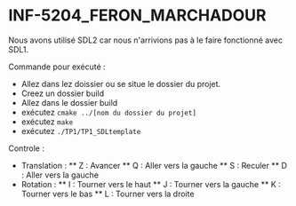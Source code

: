 # INF-5204_FERON_MARCHADOUR

Nous avons utilisé SDL2 car nous n'arrivions pas à le faire fonctionné avec SDL1.

Commande pour exécuté : 
* Allez dans lez doissier ou se situe le dossier du projet.
* Creez un dossier build
* Allez dans le dossier build
* exécutez `cmake ../[nom du dossier du projet]`
* exécutez `make`
* exécutez `./TP1/TP1_SDLtemplate`



Controle :
* Translation :
** Z : Avancer 
** Q : Aller vers la gauche
** S : Reculer
** D : Aller vers la gauche
* Rotation :
** I : Tourner vers le haut
** J : Tourner vers la gauche
** K : Tourner vers le bas
** L : Tourner vers la droite
